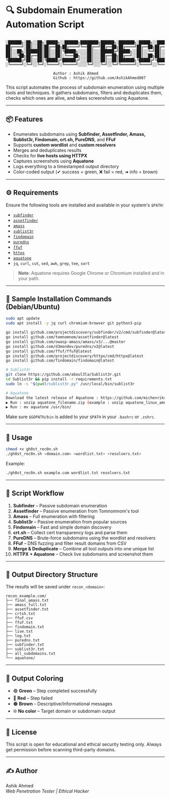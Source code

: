 # 🔍 Subdomain Enumeration Automation Script
```

░██████╗░██╗░░██╗░█████╗░░██████╗████████╗██████╗░███████╗░█████╗░░█████╗░███╗░░██╗
██╔════╝░██║░░██║██╔══██╗██╔════╝╚══██╔══╝██╔══██╗██╔════╝██╔══██╗██╔══██╗████╗░██║
██║░░██╗░███████║██║░░██║╚█████╗░░░░██║░░░██████╔╝█████╗░░██║░░╚═╝██║░░██║██╔██╗██║
██║░░╚██╗██╔══██║██║░░██║░╚═══██╗░░░██║░░░██╔══██╗██╔══╝░░██║░░██╗██║░░██║██║╚████║
╚██████╔╝██║░░██║╚█████╔╝██████╔╝░░░██║░░░██║░░██║███████╗╚█████╔╝╚█████╔╝██║░╚███║
░╚═════╝░╚═╝░░╚═╝░╚════╝░╚═════╝░░░░╚═╝░░░╚═╝░░╚═╝╚══════╝░╚════╝░░╚════╝░╚═╝░░╚══╝

                     Author : Ashik Ahmed
                     Github : https://github.com/AshikAhmed007
```
This script automates the process of subdomain enumeration using multiple tools and techniques. It gathers subdomains, filters and deduplicates them, checks which ones are alive, and takes screenshots using Aquatone.

---

## 📦 Features

- Enumerates subdomains using **Subfinder, Assetfinder, Amass, Sublist3r, Findomain, crt.sh, PureDNS**, and **FFuf**
- Supports **custom wordlist** and **custom resolvers**
- Merges and deduplicates results
- Checks for **live hosts using HTTPX**
- Captures screenshots using **Aquatone**
- Logs everything to a timestamped output directory
- Color-coded output (✔ success = green, ❌ fail = red, ➜ info = brown)

---

## ⚙️ Requirements

Ensure the following tools are installed and available in your system's `$PATH`:

- [`subfinder`](https://github.com/projectdiscovery/subfinder)
- [`assetfinder`](https://github.com/tomnomnom/assetfinder)
- [`amass`](https://github.com/owasp-amass/amass)
- [`sublist3r`](https://github.com/aboul3la/Sublist3r)
- [`findomain`](https://github.com/findomain/findomain)
- [`puredns`](https://github.com/d3mondev/puredns)
- [`ffuf`](https://github.com/ffuf/ffuf)
- [`httpx`](https://github.com/projectdiscovery/httpx)
- [`aquatone`](https://github.com/michenriksen/aquatone/releases/)
- `jq`, `curl`, `cut`, `sed`, `awk`, `grep`, `tee`, `sort`

> **Note**: Aquatone requires Google Chrome or Chromium installed and in your path.

---

## 🧪 Sample Installation Commands (Debian/Ubuntu)

```bash
sudo apt update
sudo apt install -y jq curl chromium-browser git python3-pip

go install github.com/projectdiscovery/subfinder/v2/cmd/subfinder@latest
go install github.com/tomnomnom/assetfinder@latest
go install github.com/owasp-amass/amass/v3/...@master
go install github.com/d3mondev/puredns/v2@latest
go install github.com/ffuf/ffuf@latest
go install github.com/projectdiscovery/httpx/cmd/httpx@latest
go install github.com/findomain/findomain@latest

# Sublist3r
git clone https://github.com/aboul3la/Sublist3r.git
cd Sublist3r && pip install -r requirements.txt
sudo ln -s "$(pwd)/sublist3r.py" /usr/local/bin/sublist3r

# Aquatone
Download the latest release of Aquatone : https://github.com/michenriksen/aquatone/releases/
▶ Run : unzip aquatone_filename.zip (example : unzip aquatone_linux_amd64_1.7.0.zip)
▶ Run : mv aquatone /usr/bin/
```

Make sure `$GOPATH/bin` is added to your `$PATH` in your `.bashrc` or `.zshrc`.

---

## 🚀 Usage

```bash
chmod +x gh0st_rec0n.sh
./gh0st_rec0n.sh <domain.com> <wordlist.txt> <resolvers.txt>
```

Example:

```bash
./gh0st_rec0n.sh example.com wordlist.txt resolvers.txt
```

---

## 🧭 Script Workflow

1. **Subfinder** – Passive subdomain enumeration
2. **Assetfinder** – Passive enumeration from Tomnomnom's tool
3. **Amass** – Full enumeration with filtering
4. **Sublist3r** – Passive enumeration from popular sources
5. **Findomain** – Fast and simple domain discovery
6. **crt.sh** – Collect cert transparency logs and parse them
7. **PureDNS** – Brute-force subdomains using the wordlist and resolvers
8. **FFuf** – DNS fuzzing and filter result domains from CSV
9. **Merge & Deduplicate** – Combine all tool outputs into one unique list
10. **HTTPX + Aquatone** – Check live subdomains and screenshot them

---

## 📂 Output Directory Structure

The results will be saved under `recon_<domain>`:

```
recon_example.com/
├── final_amass.txt
├── amass_full.txt
├── assetfinder.txt
├── crtsh.txt
├── ffuf.csv
├── ffuf.txt
├── findomain.txt
├── live.txt
├── log.txt
├── puredns.txt
├── subfinder.txt
├── sublist3r.txt
├── all_subdomains.txt
└── aquatone/
```

---

## 🎨 Output Coloring

- 🟢 **Green** – Step completed successfully
- 🔴 **Red** – Step failed
- 🟤 **Brown** – Descriptive/Informational messages
- 🌐 **No color** – Target domain or subdomain output

---

## 📘 License

This script is open for educational and ethical security testing only. Always get permission before scanning third-party domains.

---

## ✍️ Author

Ashik Ahmed  
_Web Penetration Tester | Ethical Hacker_
